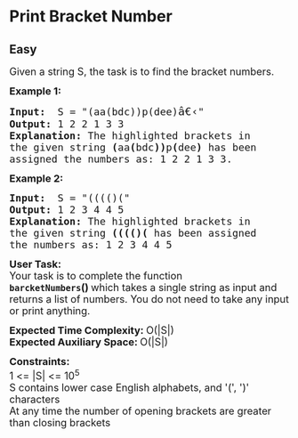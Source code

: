 # Print Bracket Number
## Easy 
<div class="problem-statement" style="user-select: auto;">
                <p style="user-select: auto;"></p><p style="user-select: auto;"><span style="font-size: 18px; user-select: auto;">Given a string S, the task is to find the bracket numbers.&nbsp;</span></p>

<p style="user-select: auto;"><strong style="user-select: auto;"><span style="font-size: 18px; user-select: auto;">Example 1:</span></strong></p>

<pre style="position: relative; user-select: auto;"><span style="font-size: 18px; user-select: auto;"><strong style="user-select: auto;">Input:</strong>  S = "(aa(bdc))p(dee)</span><span style="font-size: 20px; user-select: auto;">â€‹</span><span style="font-size: 18px; user-select: auto;">"
<strong style="user-select: auto;">Output:</strong> 1 2 2 1 3 3
<strong style="user-select: auto;">Explanation:</strong> The highlighted brackets in
the given string <strong style="user-select: auto;">(</strong>aa<strong style="user-select: auto;">(</strong>bdc<strong style="user-select: auto;">))</strong>p<strong style="user-select: auto;">(</strong>dee<strong style="user-select: auto;">)</strong> has been 
assigned the numbers as: 1 2 2 1 3 3.</span>
<div class="open_grepper_editor" title="Edit &amp; Save To Grepper" style="user-select: auto;"></div></pre>

<p style="user-select: auto;"><strong style="user-select: auto;"><span style="font-size: 18px; user-select: auto;">Example 2:</span></strong></p>

<pre style="position: relative; user-select: auto;"><span style="font-size: 18px; user-select: auto;"><strong style="user-select: auto;">Input:</strong>  S = "(((()("
<strong style="user-select: auto;">Output:</strong> 1 2 3 4 4 5
<strong style="user-select: auto;">Explanation:</strong> The highlighted brackets in
the given string <strong style="user-select: auto;">(((()(</strong> has been assigned
the numbers as: 1 2 3 4 4 5</span>
<div class="open_grepper_editor" title="Edit &amp; Save To Grepper" style="user-select: auto;"></div></pre>

<div style="user-select: auto;"><span style="font-size: 18px; user-select: auto;"><strong style="user-select: auto;">User Task:</strong><br style="user-select: auto;">
Your task is to complete the function <strong style="user-select: auto;"><code style="user-select: auto;">barcketNumbers</code>()&nbsp;</strong>which takes a single string as input and returns a list of numbers. You do not need to take any input or print anything.</span></div>

<p style="user-select: auto;"><span style="font-size: 18px; user-select: auto;"><strong style="user-select: auto;">Expected Time Complexity:&nbsp;</strong>O(|S|)<br style="user-select: auto;">
<strong style="user-select: auto;">Expected Auxiliary Space:&nbsp;</strong>O(|S|)</span></p>

<p style="user-select: auto;"><span style="font-size: 18px; user-select: auto;"><strong style="user-select: auto;">Constraints:</strong><br style="user-select: auto;">
1 &lt;= |S| &lt;= 10<sup style="user-select: auto;">5</sup></span><br style="user-select: auto;">
<span style="font-size: 18px; user-select: auto;">S contains lower case English alphabets, and '(', ')' characters<br style="user-select: auto;">
At any time the number of opening brackets are greater than closing brackets</span></p>
 <p style="user-select: auto;"></p>
            </div>